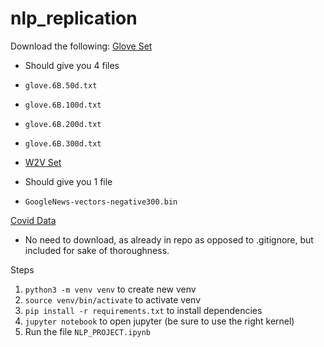 # nlp_replication

Download the following:
[Glove Set](https://nlp.stanford.edu/projects/glove/)
- Should give you 4 files
- `glove.6B.50d.txt`
- `glove.6B.100d.txt`
- `glove.6B.200d.txt`
- `glove.6B.300d.txt`

- [W2V Set](https://www.kaggle.com/datasets/leadbest/googlenewsvectorsnegative300)
- Should give you 1 file
- `GoogleNews-vectors-negative300.bin`

[Covid Data](https://www.kaggle.com/datasets/datatattle/covid-19-nlp-text-classification/data)
- No need to download, as already in repo as opposed to .gitignore, but included for sake of thoroughness.


Steps

1. `python3 -m venv venv` to create new venv
1. `source venv/bin/activate` to activate venv
2. `pip install -r requirements.txt` to install dependencies
3. `jupyter notebook` to open jupyter (be sure to use the right kernel)
4. Run the file `NLP_PROJECT.ipynb`
